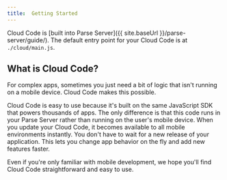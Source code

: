 ```yaml
---
title:  Getting Started
---
```


Cloud Code is [built into Parse Server]({{ site.baseUrl }}/parse-server/guide/). The default entry point for your Cloud Code is at `./cloud/main.js`.

## What is Cloud Code?

For complex apps, sometimes you just need a bit of logic that isn't running on a mobile device. Cloud Code makes this possible.

Cloud Code is easy to use because it's built on the same JavaScript SDK that powers thousands of apps. The only difference is that this code runs in your Parse Server rather than running on the user's mobile device. When you update your Cloud Code, it becomes available to all mobile environments instantly. You don't have to wait for a new release of your application. This lets you change app behavior on the fly and add new features faster.

Even if you're only familiar with mobile development, we hope you'll find Cloud Code straightforward and easy to use.
